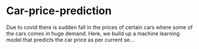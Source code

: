 # Car-price-prediction
Due to covid there is sudden fall in the prices of certain cars where some of the cars comes in huge demand. Here, we build up a machine learning model that predicts the car price as per current se…
